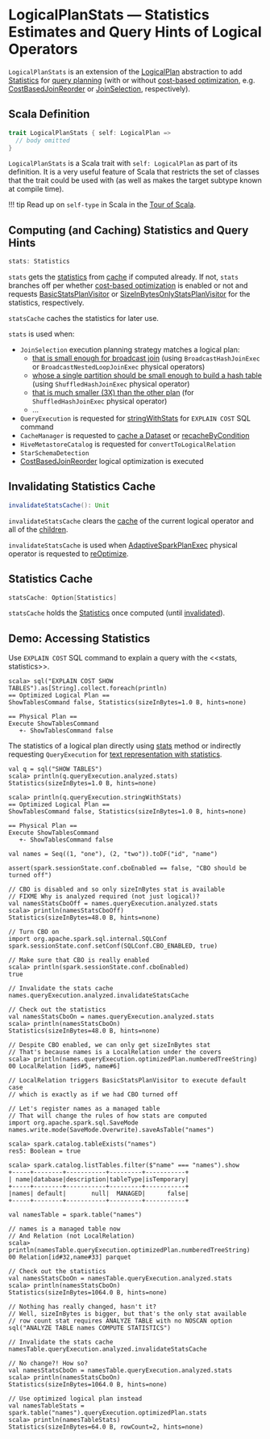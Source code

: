 # LogicalPlanStats &mdash; Statistics Estimates and Query Hints of Logical Operators

`LogicalPlanStats` is an extension of the [LogicalPlan](../logical-operators/LogicalPlan.md) abstraction to add [Statistics](#stats) for [query planning](../SparkPlanner.md) (with or without [cost-based optimization](../cost-based-optimization/index.md), e.g. [CostBasedJoinReorder](../logical-optimizations/CostBasedJoinReorder.md) or [JoinSelection](../execution-planning-strategies/JoinSelection.md), respectively).

## Scala Definition

```scala
trait LogicalPlanStats { self: LogicalPlan =>
  // body omitted
}
```

`LogicalPlanStats` is a Scala trait with `self: LogicalPlan` as part of its definition. It is a very useful feature of Scala that restricts the set of classes that the trait could be used with (as well as makes the target subtype known at compile time).

!!! tip
    Read up on `self-type` in Scala in the [Tour of Scala](https://docs.scala-lang.org/tour/self-types.html).

## <span id="stats"> Computing (and Caching) Statistics and Query Hints

```scala
stats: Statistics
```

`stats` gets the [statistics](Statistics.md) from [cache](#statsCache) if computed already. If not, `stats` branches off per whether [cost-based optimization](../cost-based-optimization/index.md) is enabled or not and requests [BasicStatsPlanVisitor](BasicStatsPlanVisitor.md) or [SizeInBytesOnlyStatsPlanVisitor](SizeInBytesOnlyStatsPlanVisitor.md) for the statistics, respectively.

`statsCache` caches the statistics for later use.

`stats` is used when:

* `JoinSelection` execution planning strategy matches a logical plan:
   * [that is small enough for broadcast join](../execution-planning-strategies/JoinSelection.md#canBroadcast) (using `BroadcastHashJoinExec` or `BroadcastNestedLoopJoinExec` physical operators)
   * [whose a single partition should be small enough to build a hash table](../execution-planning-strategies/JoinSelection.md#canBuildLocalHashMap) (using `ShuffledHashJoinExec` physical operator)
   * [that is much smaller (3X) than the other plan](../execution-planning-strategies/JoinSelection.md#muchSmaller) (for `ShuffledHashJoinExec` physical operator)
   * ...
* `QueryExecution` is requested for [stringWithStats](../QueryExecution.md#stringWithStats) for `EXPLAIN COST` SQL command
* `CacheManager` is requested to [cache a Dataset](../CacheManager.md#cacheQuery) or [recacheByCondition](../CacheManager.md#recacheByCondition)
* `HiveMetastoreCatalog` is requested for `convertToLogicalRelation`
* `StarSchemaDetection`
* [CostBasedJoinReorder](../logical-optimizations/CostBasedJoinReorder.md) logical optimization is executed

## <span id="invalidateStatsCache"> Invalidating Statistics Cache

```scala
invalidateStatsCache(): Unit
```

`invalidateStatsCache` clears the [cache](#statsCache) of the current logical operator and all of the [children](../catalyst/TreeNode.md#children).

`invalidateStatsCache` is used when [AdaptiveSparkPlanExec](../physical-operators/AdaptiveSparkPlanExec.md) physical operator is requested to [reOptimize](../physical-operators/AdaptiveSparkPlanExec.md#reOptimize).

## <span id="statsCache"> Statistics Cache

```scala
statsCache: Option[Statistics]
```

`statsCache` holds the [Statistics](#stats) once computed (until [invalidated](#invalidateStatsCache)).

## Demo: Accessing Statistics

Use `EXPLAIN COST` SQL command to explain a query with the <<stats, statistics>>.

```text
scala> sql("EXPLAIN COST SHOW TABLES").as[String].collect.foreach(println)
== Optimized Logical Plan ==
ShowTablesCommand false, Statistics(sizeInBytes=1.0 B, hints=none)

== Physical Plan ==
Execute ShowTablesCommand
   +- ShowTablesCommand false
```

The statistics of a logical plan directly using [stats](#stats) method or indirectly requesting `QueryExecution` for [text representation with statistics](../QueryExecution.md#stringWithStats).

```text
val q = sql("SHOW TABLES")
scala> println(q.queryExecution.analyzed.stats)
Statistics(sizeInBytes=1.0 B, hints=none)

scala> println(q.queryExecution.stringWithStats)
== Optimized Logical Plan ==
ShowTablesCommand false, Statistics(sizeInBytes=1.0 B, hints=none)

== Physical Plan ==
Execute ShowTablesCommand
   +- ShowTablesCommand false
```

```text
val names = Seq((1, "one"), (2, "two")).toDF("id", "name")

assert(spark.sessionState.conf.cboEnabled == false, "CBO should be turned off")

// CBO is disabled and so only sizeInBytes stat is available
// FIXME Why is analyzed required (not just logical)?
val namesStatsCboOff = names.queryExecution.analyzed.stats
scala> println(namesStatsCboOff)
Statistics(sizeInBytes=48.0 B, hints=none)

// Turn CBO on
import org.apache.spark.sql.internal.SQLConf
spark.sessionState.conf.setConf(SQLConf.CBO_ENABLED, true)

// Make sure that CBO is really enabled
scala> println(spark.sessionState.conf.cboEnabled)
true

// Invalidate the stats cache
names.queryExecution.analyzed.invalidateStatsCache

// Check out the statistics
val namesStatsCboOn = names.queryExecution.analyzed.stats
scala> println(namesStatsCboOn)
Statistics(sizeInBytes=48.0 B, hints=none)

// Despite CBO enabled, we can only get sizeInBytes stat
// That's because names is a LocalRelation under the covers
scala> println(names.queryExecution.optimizedPlan.numberedTreeString)
00 LocalRelation [id#5, name#6]

// LocalRelation triggers BasicStatsPlanVisitor to execute default case
// which is exactly as if we had CBO turned off

// Let's register names as a managed table
// That will change the rules of how stats are computed
import org.apache.spark.sql.SaveMode
names.write.mode(SaveMode.Overwrite).saveAsTable("names")

scala> spark.catalog.tableExists("names")
res5: Boolean = true

scala> spark.catalog.listTables.filter($"name" === "names").show
+-----+--------+-----------+---------+-----------+
| name|database|description|tableType|isTemporary|
+-----+--------+-----------+---------+-----------+
|names| default|       null|  MANAGED|      false|
+-----+--------+-----------+---------+-----------+

val namesTable = spark.table("names")

// names is a managed table now
// And Relation (not LocalRelation)
scala> println(namesTable.queryExecution.optimizedPlan.numberedTreeString)
00 Relation[id#32,name#33] parquet

// Check out the statistics
val namesStatsCboOn = namesTable.queryExecution.analyzed.stats
scala> println(namesStatsCboOn)
Statistics(sizeInBytes=1064.0 B, hints=none)

// Nothing has really changed, hasn't it?
// Well, sizeInBytes is bigger, but that's the only stat available
// row count stat requires ANALYZE TABLE with no NOSCAN option
sql("ANALYZE TABLE names COMPUTE STATISTICS")

// Invalidate the stats cache
namesTable.queryExecution.analyzed.invalidateStatsCache

// No change?! How so?
val namesStatsCboOn = namesTable.queryExecution.analyzed.stats
scala> println(namesStatsCboOn)
Statistics(sizeInBytes=1064.0 B, hints=none)

// Use optimized logical plan instead
val namesTableStats = spark.table("names").queryExecution.optimizedPlan.stats
scala> println(namesTableStats)
Statistics(sizeInBytes=64.0 B, rowCount=2, hints=none)
```
